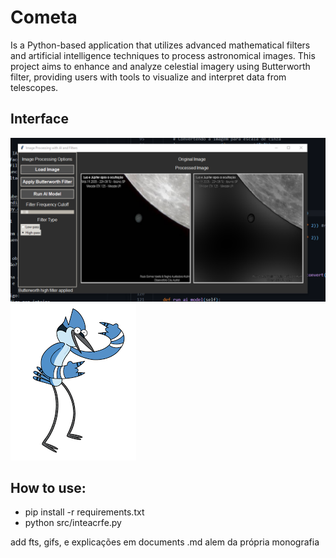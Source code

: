 # Cometa
Is a Python-based application that utilizes advanced mathematical filters and artificial intelligence techniques to process astronomical images. This project aims to enhance and analyze celestial imagery using Butterworth filter, providing users with tools to visualize and interpret data from telescopes.

## Interface

![Descrição](jup.png)
![](mordecai.png)


## How to use:
- pip install -r requirements.txt
- python src/inteacrfe.py

add fts, gifs, e explicações em documents .md alem da própria monografia